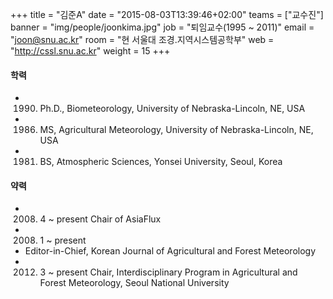 +++
title = "김준A"
date = "2015-08-03T13:39:46+02:00"
teams = ["교수진"]
banner = "img/people/joonkima.jpg"
job = "퇴임교수(1995 ~ 2011)"
email = "joon@snu.ac.kr"
room = "현 서울대 조경.지역시스템공학부"
web = "http://cssl.snu.ac.kr"
weight = 15
+++

#### 학력
+ 1990. Ph.D., Biometeorology, University of Nebraska-Lincoln, NE, USA
+ 1986. MS, Agricultural Meteorology, University of Nebraska-Lincoln, NE, USA
+ 1981. BS, Atmospheric Sciences, Yonsei University, Seoul, Korea

#### 약력
+ 2008. 4 ~ present	Chair of AsiaFlux
+ 2008. 1 ~ present
+ Editor-in-Chief, Korean Journal of Agricultural and Forest Meteorology    
+ 2012. 3 ~ present	Chair, Interdisciplinary Program in Agricultural and Forest Meteorology, Seoul National University

